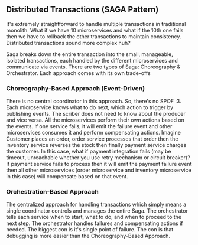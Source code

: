 ## Distributed Transactions (SAGA Pattern)

It's extremely straightforward to handle multiple transactions in traditional monolith. What if we have 10 microservices and what if the 10th one fails then we have to rollback the other transactions to maintain consistency. Distributed transactions sound more complex huh?


Saga breaks down the entire transaction into the small, manageable, isolated transactions, each handled by the different microservices and communicate via events. There are two types of Saga: Choreography & Orchestrator. Each approach comes with its own trade-offs

### Choreography-Based Approach (Event-Driven)

There is no central coordinator in this approach. So, there's no SPOF :3. Each microservice knows what to do next, which action to trigger by publishing events. The scriber does not need to know about the producer and vice versa. All the microservices perform their own actions based on the events. If one service fails, it will emit the failure event and other microservices consumes it and perform compensating actions. Imagine Customer places an order, order service processes that order then the inventory service reverses the stock then finally payment service charges the customer. In this case, what if payment integration fails (may be timeout, unreachable whether you use retry mechanism or circuit breaker)? If payment service fails to process then it will emit the payment failure event then all other microservices (order microservice and inventory microservice in this case) will compensate based on that event.

### Orchestration-Based Approach

The centralized approach for handling transactions which simply means a single coordinator controls and manages the entire Saga. The orchestrator tells each service when to start, what to do, and when to proceed to the next step. The orchestrator handles failures and compensating actions if needed. The biggest con is it's single point of failure. The con is that debugging is more easier than the Choreography-Based Approach.
